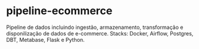 # pipeline-ecommerce
Pipeline de dados incluindo ingestão, armazenamento, transformação e disponilização de dados de e-commerce. Stacks: Docker, Airflow, Postgres, DBT, Metabase, Flask e Python.

